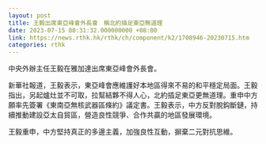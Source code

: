 ```yaml
---
layout: post
title: 王毅出席東亞峰會外長會　稱北約插足東亞無道理
date: 2023-07-15 00:31:32.000000000 +08:00
link: https://news.rthk.hk/rthk/ch/component/k2/1708946-20230715.htm
categories: rthk
---
```


中央外辦主任王毅在雅加達出席東亞峰會外長會。

新華社報道，王毅表示，東亞峰會應維護好本地區得來不易的和平穩定局面。王毅指出，另起爐灶並不可取，拉幫結夥不得人心，北約插足東亞更無道理。重申中方願率先簽署《東南亞無核武器區條約》議定書。王毅表示，中方反對脫鈎斷鏈，持續推動建設亞太自貿區，營造良性競爭、合作共贏的地區發展環境。

王毅重申，中方堅持真正的多邊主義，加強良性互動，摒棄二元對抗思維。
